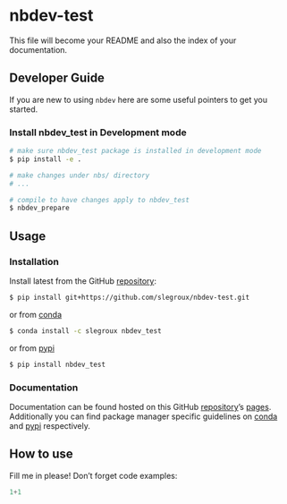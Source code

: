 # nbdev-test


<!-- WARNING: THIS FILE WAS AUTOGENERATED! DO NOT EDIT! -->

This file will become your README and also the index of your
documentation.

## Developer Guide

If you are new to using `nbdev` here are some useful pointers to get you
started.

### Install nbdev_test in Development mode

``` sh
# make sure nbdev_test package is installed in development mode
$ pip install -e .

# make changes under nbs/ directory
# ...

# compile to have changes apply to nbdev_test
$ nbdev_prepare
```

## Usage

### Installation

Install latest from the GitHub
[repository](https://github.com/slegroux/nbdev-test):

``` sh
$ pip install git+https://github.com/slegroux/nbdev-test.git
```

or from [conda](https://anaconda.org/slegroux/nbdev-test)

``` sh
$ conda install -c slegroux nbdev_test
```

or from [pypi](https://pypi.org/project/nbdev-test/)

``` sh
$ pip install nbdev_test
```

### Documentation

Documentation can be found hosted on this GitHub
[repository](https://github.com/slegroux/nbdev-test)’s
[pages](https://slegroux.github.io/nbdev-test/). Additionally you can
find package manager specific guidelines on
[conda](https://anaconda.org/slegroux/nbdev-test) and
[pypi](https://pypi.org/project/nbdev-test/) respectively.

## How to use

Fill me in please! Don’t forget code examples:

``` python
1+1
```
